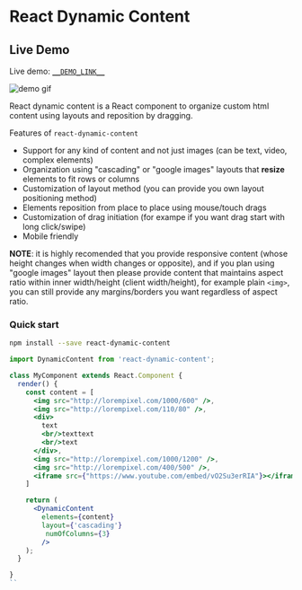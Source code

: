 React Dynamic Content
===================

## Live Demo
Live demo: [`__DEMO_LINK__`](__DEMO_LINK__)

![demo gif](__GIF_LINK__)

React dynamic content is a React component to organize custom html content using layouts and reposition by dragging.

Features of `react-dynamic-content`
* Support for any kind of content and not just images (can be text, video, complex elements)
* Organization using "cascading" or "google images" layouts that **resize** elements to fit rows or columns
* Customization of layout method (you can provide you own layout positioning method)
* Elements reposition from place to place using mouse/touch drags
* Customization of drag initiation (for exampe if you want drag start with long click/swipe)
* Mobile friendly

**NOTE**: it is highly recomended that you provide responsive content (whose height changes when width changes or opposite), and if you plan using "google images" layout then please provide content that maintains aspect ratio within inner width/height (client width/height), for example plain `<img>`, you can still provide any margins/borders you want regardless of aspect ratio.

### Quick start

```bash
npm install --save react-dynamic-content
```

```jsx
import DynamicContent from 'react-dynamic-content';

class MyComponent extends React.Component {
  render() {
    const content = [
      <img src="http://lorempixel.com/1000/600" />,
      <img src="http://lorempixel.com/110/80" />,
      <div>
        text
        <br/>texttext
        <br/>text
      </div>,
      <img src="http://lorempixel.com/1000/1200" />,
      <img src="http://lorempixel.com/400/500" />,
      <iframe src={"https://www.youtube.com/embed/vO2Su3erRIA"}></iframe>
    ]

    return (
      <DynamicContent
        elements={content}
        layout={'cascading'}
         numOfColumns={3}
        />
    );
  }

}
``
